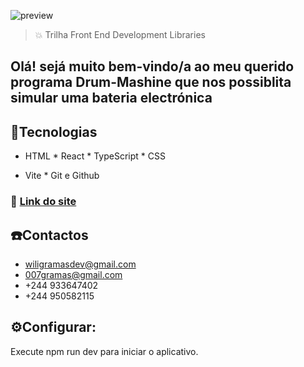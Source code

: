 
![preview](./drum-mashine.png)


> 💥 Trilha Front End Development Libraries

## Olá! sejá muito bem-vindo/a ao meu querido programa Drum-Mashine que nos possiblita simular uma bateria electrónica

## 🚀Tecnologias 

- HTML * React * TypeScript * CSS
* Vite * Git e Github

 ### 🤙 [Link do site](https://wiligramasdev-ramdom-quote-mashine.netlify.app/)

## ☎️Contactos
- wiligramasdev@gmail.com
- 007gramas@gmail.com
- +244 933647402
- +244 950582115

## ⚙️Configurar:
Execute npm run dev para iniciar o aplicativo.
